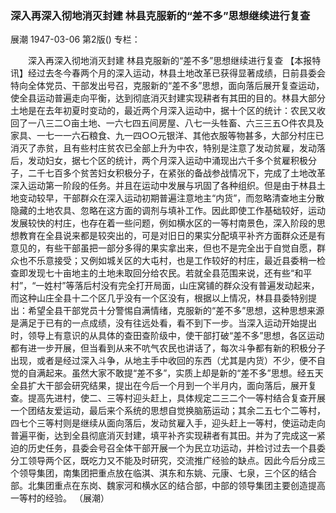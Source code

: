 ### 深入再深入彻地消灭封建  林县克服新的“差不多”思想继续进行复查
展潮
1947-03-06
第2版()
专栏：

　　深入再深入彻地消灭封建
    林县克服新的“差不多”思想继续进行复查
    【本报特讯】经过去冬今春两个月的深入运动，林县土地改革已获得显著成绩，日前县委会特向全体党员、干部发出号召，克服新的“差不多”思想，面向落后展开复查运动，使全县运动普遍走向平衡，达到彻底消灭封建实现耕者有其田的目的。林县大部分土地是在去年初夏时变动的，最近两个月深入运动中，据十个区的统计：农民又收回了一八三二○亩土地、一六七四五间房屋、八七一头牲畜、六三三五○件农具及家具、一七一一六石粮食、九一四○○元银洋、其他衣服等物甚多，大部分村庄已消灭了赤贫，且有些村庄贫农已全部上升为中农，特别是注意了发动贫雇，发动落后，发动妇女，据七个区的统计，两个月深入运动中涌现出六千多个贫雇积极分子，二千七百多个贫苦妇女积极分子，在紧张的备战参战情况下，完成了土地改革深入运动第一阶段的任务。并且在运动中发展与巩固了各种组织。但是由于林县土地变动较早，干部群众在深入运动初期普遍注意地主“内货”，而忽略清查地主分散隐藏的土地农具、忽略在这方面的调剂与填补工作。因此即使工作基础较好，运动发展较快的村庄，也存在着一些问题，例如横水区的一等村南景色，深入阶段的思想教育在全县说来都是较突出的，可是对旧日的果实分配填平补齐方面群众还是有意见的，有些干部虽把一部分多得的果实拿出来，但也不是完全出于自觉自愿，群众也不乐意接受；又例如城关区的大屯村，也是工作较好的村庄，最近县委稍一检查即发现七十亩地主的土地未取回分给农民。若就全县范围来说，还有些“和平村”，“一姓村”等落后村没有完全打开局面，山庄窝铺的群众没有普遍发动起来，而这种山庄全县十二个区几乎没有一个区没有，根据以上情况，林县县委特别提出：希望全县干部党员十分警惕自满情绪，克服新的“差不多”思想，这种思想来源是满足于已有的一点成绩，没有往远处看，看不到下一步。当深入运动开始提出时，领导上有意识的从具体的查田查阶级中，使干部打破“差不多”思想，各区运动都有进一步开展，但当看到从来不吭气农民也讲话了，每次斗争都有新的积极分子出现，或者是经过深入斗争，从地主手中收回的东西（尤其是内货）不少，便不自觉的自满起来。虽然大家不敢提“差不多”，实质上却是新的“差不多”思想。经五天全县扩大干部会研究结果，提出在今后一个月到一个半月内，面向落后，展开复查。提高先进村，使二、三等村迎头赶上，具体规定二三二个一等村结合复查开展一个团结友爱运动，最后来个系统的思想自觉换脑筋运动；其余二五七个二等村，四七个三等村则是继续从面向落后，发动贫雇入手，迎头赶上一等村，使运动走向普遍平衡，达到全县彻底消灭封建，填平补齐实现耕者有其田。并为了完成这一紧迫的历史任务，县委会号召全体干部开展一个为民立功运动，并检讨过去一个县委分工领导两个区，既吃力又不能及时研究，交流推广经验的缺点。因此今后分成三个领导集团，南集团把重点放在临淇、淇东和东姚、元康、七泉，三个区的结合部。北集团重点在东岗、魏家河和横水区的结合部，中部的领导集团主要创造提高一等村的经验。
                                                   （展潮）

